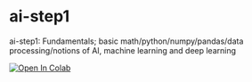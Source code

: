 # ai-step1
ai-step1: Fundamentals; basic math/python/numpy/pandas/data processing/notions of AI, machine learning and deep learning

[![Open In Colab](https://colab.research.google.com/assets/colab-badge.svg)](
  https://colab.research.google.com/github/noeis-h/ai-step1/blob/main/Week1/notebooks/W1D1_vectors.ipynb)
  

